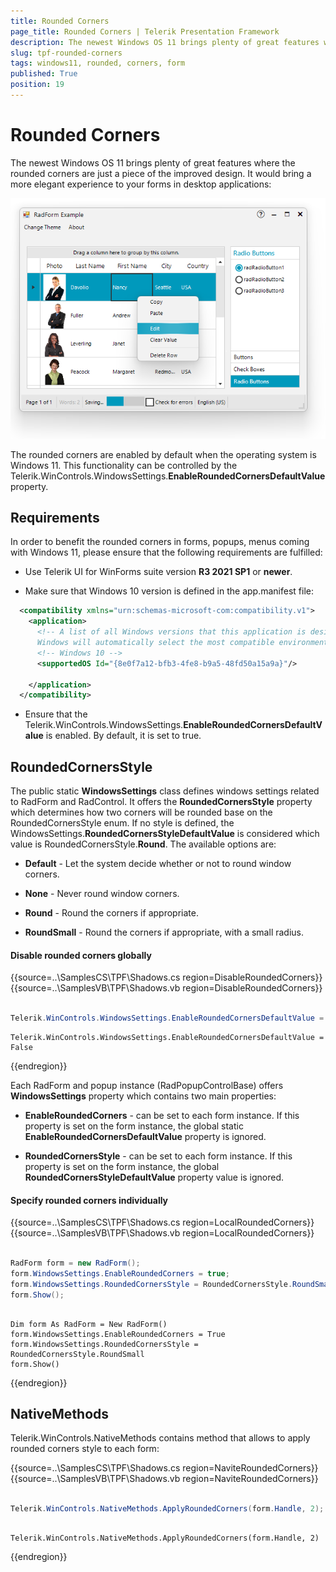 ```yaml
---
title: Rounded Corners
page_title: Rounded Corners | Telerik Presentation Framework
description: The newest Windows OS 11 brings plenty of great features where the RadForm's rounded corners are just a piece of the improved design.   
slug: tpf-rounded-corners
tags: windows11, rounded, corners, form
published: True
position: 19
---
```


# Rounded Corners

The newest Windows OS 11 brings plenty of great features where the rounded corners are just a piece of the improved design. It would bring a more elegant experience to your forms in desktop applications: 

![tpf-rounded-corners001](images/tpf-rounded-corners001.png)  

The rounded corners are enabled by default when the operating system is Windows 11. This functionality can be controlled by the Telerik.WinControls.WindowsSettings.**EnableRoundedCornersDefaultValue** property. 

## Requirements

In order to benefit the rounded corners in forms, popups, menus coming with Windows 11, please ensure that the following requirements are fulfilled:

* Use Telerik UI for WinForms suite version **R3 2021 SP1** or **newer**.

* Make sure that Windows 10 version is defined in the app.manifest file: 

````XML
  <compatibility xmlns="urn:schemas-microsoft-com:compatibility.v1">
    <application>
      <!-- A list of all Windows versions that this application is designed to work with. 
      Windows will automatically select the most compatible environment.-->
      <!-- Windows 10 -->
      <supportedOS Id="{8e0f7a12-bfb3-4fe8-b9a5-48fd50a15a9a}"/>

    </application>
  </compatibility>

````

* Ensure that the Telerik.WinControls.WindowsSettings.**EnableRoundedCornersDefaultValue** is enabled. By default, it is set to true.

## RoundedCornersStyle

The public static **WindowsSettings** class defines windows settings related to RadForm and RadControl. It offers the **RoundedCornersStyle** property which determines how two corners will be rounded base on the RoundedCornersStyle enum. If no style is defined, the WindowsSettings.**RoundedCornersStyleDefaultValue** is considered which value is RoundedCornersStyle.**Round**. The available options are:

* **Default** - Let the system decide whether or not to round window corners.

* **None** - Never round window corners.

* **Round** - Round the corners if appropriate.

* **RoundSmall** - Round the corners if appropriate, with a small radius.

#### Disable rounded corners globally

{{source=..\SamplesCS\TPF\Shadows.cs region=DisableRoundedCorners}} 
{{source=..\SamplesVB\TPF\Shadows.vb region=DisableRoundedCorners}}

````C#

Telerik.WinControls.WindowsSettings.EnableRoundedCornersDefaultValue = false;

````
````VB.NET
Telerik.WinControls.WindowsSettings.EnableRoundedCornersDefaultValue = False

````

{{endregion}}

Each RadForm and popup instance (RadPopupControlBase) offers **WindowsSettings** property which contains two main properties:

* **EnableRoundedCorners** - can be set to each form instance. If this property is set on the form instance, the global static **EnableRoundedCornersDefaultValue** property is ignored.

* **RoundedCornersStyle** - can be set to each form instance. If this property is set on the form instance, the global **RoundedCornersStyleDefaultValue** property value is ignored.

#### Specify rounded corners individually

{{source=..\SamplesCS\TPF\Shadows.cs region=LocalRoundedCorners}} 
{{source=..\SamplesVB\TPF\Shadows.vb region=LocalRoundedCorners}}

````C#

RadForm form = new RadForm();
form.WindowsSettings.EnableRoundedCorners = true;
form.WindowsSettings.RoundedCornersStyle = RoundedCornersStyle.RoundSmall;
form.Show();

````
````VB.NET

Dim form As RadForm = New RadForm()
form.WindowsSettings.EnableRoundedCorners = True
form.WindowsSettings.RoundedCornersStyle = RoundedCornersStyle.RoundSmall
form.Show()

````

{{endregion}}

## NativeMethods

Telerik.WinControls.NativeMethods contains method that allows to apply rounded corners style to each form:

{{source=..\SamplesCS\TPF\Shadows.cs region=NaviteRoundedCorners}} 
{{source=..\SamplesVB\TPF\Shadows.vb region=NaviteRoundedCorners}}

````C#

Telerik.WinControls.NativeMethods.ApplyRoundedCorners(form.Handle, 2); 

````
````VB.NET

Telerik.WinControls.NativeMethods.ApplyRoundedCorners(form.Handle, 2)

````

{{endregion}}


